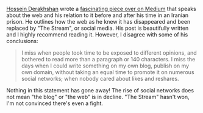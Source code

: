 [Hossein Derakhshan](https://twitter.com/h0d3r) wrote a [fascinating piece over on Medium](https://medium.com/matter/the-web-we-have-to-save-2eb1fe15a426) that speaks about the web and his relation to it before and after his time in an Iranian prison. He outlines how the web as he knew it has disappeared and been replaced by "The Stream", or social media. His post is beautifully written and I highly recommend reading it. However, I disagree with some of his conclusions:

> I miss when people took time to be exposed to different opinions, and bothered to read more than a paragraph or 140 characters. I miss the days when I could write something on my own blog, publish on my own domain, without taking an equal time to promote it on numerous social networks; when nobody cared about likes and reshares.

Nothing in this statement has gone away\! The rise of social networks does not mean "the blog" or "the web" is in decline. "The Stream" hasn't won, I'm not convinced there's even a fight.
